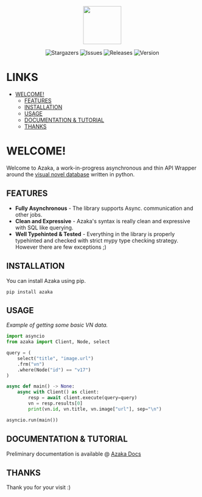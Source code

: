 <p align="center"> <img src="https://cdn-icons-png.flaticon.com/512/3276/3276136.png" height=100> </p>

<p align="center">
<img alt="Stargazers" src="https://img.shields.io/github/stars/mooncell07/Azaka?style=for-the-badge&logo=starship&color=C9CBFF&logoColor=D9E0EE&labelColor=302D41">
<img alt="Issues" src="https://img.shields.io/github/issues/mooncell07/Azaka?style=for-the-badge&logo=gitbook&color=B5E8E0&logoColor=D9E0EE&labelColor=302D41">
<img alt="Releases" src="https://img.shields.io/github/license/mooncell07/Azaka?style=for-the-badge&logo=github&color=F2CDCD&logoColor=D9E0EE&labelColor=302D41"/>
<img alt="Version" src="https://img.shields.io/pypi/v/azaka?style=for-the-badge&logo=github&color=89dceb&logoColor=D9E0EE&labelColor=302D41">

</p>

# LINKS

- [WELCOME!](#welcome)
  - [FEATURES](#features)
  - [INSTALLATION](#installation)
  - [USAGE](#usage)
  - [DOCUMENTATION & TUTORIAL](#documentation--tutorial)
  - [THANKS](#thanks)

# WELCOME!

Welcome to Azaka, a work-in-progress asynchronous and thin API Wrapper around the [visual novel database](https://vndb.org/) written in python.


## FEATURES

- **Fully Asynchronous** - The library supports Async. communication and other jobs.
- **Clean and Expressive** - Azaka's syntax is 
really clean and expressive with SQL like querying.
- **Well Typehinted & Tested** - Everything in the library is properly typehinted and checked with strict mypy type checking strategy. However there are few exceptions ;)

## INSTALLATION

You can install Azaka using pip.

`pip install azaka`

## USAGE

*Example of getting some basic VN data.*

```py
import asyncio
from azaka import Client, Node, select

query = (
    select("title", "image.url")
    .frm("vn")
    .where(Node("id") == "v17")
)

async def main() -> None:
    async with Client() as client:
        resp = await client.execute(query=query)
        vn = resp.results[0]
        print(vn.id, vn.title, vn.image["url"], sep="\n")

asyncio.run(main())
```

## DOCUMENTATION & TUTORIAL

Preliminary documentation is available @ [Azaka Docs](https://mooncell07.github.io/Azaka/)

## THANKS

Thank you for your visit :)
